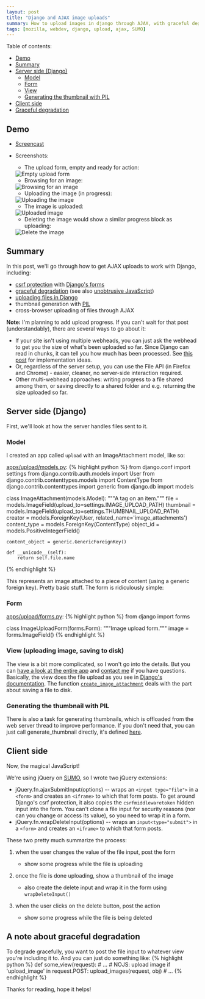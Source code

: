 ```yaml
--- 
layout: post
title: "Django and AJAX image uploads"
summary: How to upload images in django through AJAX, with graceful degradation and a smooth UI.
tags: [mozilla, webdev, django, upload, ajax, SUMO]
---
```


Table of contents:

* [Demo](#demo)
* [Summary](#summary)
* [Server side (Django)](#server_side_django)
	* [Model](#model)
	* [Form](#form)
	* [View](#view_uploading_image_saving_to_disk)
	* [Generating the thumbnail with PIL](#generating_the_thumbnail_with_pil)
* [Client side](#client_side)
* [Graceful degradation](#a_note_about_graceful_degradation)

## Demo

* [Screencast](http://screencast.com/t/ZGI0NTA3)

* Screenshots:

	* The upload form, empty and ready for action:
	<div class="img-wrap"><div class="img">
	    <img alt="Empty upload form" src="/images/upload/upload_1.png" title="Empty upload form">
	</div></div>

	* Browsing for an image:
	<div class="img-wrap"><div class="img">
	    <img alt="Browsing for an image" src="/images/upload/upload_2.png" title="Browsing for an image">
	</div></div>

	* Uploading the image (in progress):
	<div class="img-wrap"><div class="img">
	    <img alt="Uploading the image" src="/images/upload/upload_3.png" title="Uploading the image">
	</div></div>

	* The image is uploaded:
	<div class="img-wrap"><div class="img">
	    <img alt="Uploaded image" src="/images/upload/upload_4.png" title="Uploaded image">
	</div></div>

	* Deleting the image would show a similar progress block as uploading:
	<div class="img-wrap"><div class="img">
	    <img alt="Delete the image" src="/images/upload/upload_5.png" title="Delete the image">
	</div></div>


## Summary

In this post, we'll go through how to get AJAX uploads to work with Django, including:

* [csrf protection](http://en.wikipedia.org/wiki/Cross-site_request_forgery) with [Django's forms](http://docs.djangoproject.com/en/dev/topics/forms/)
* [graceful degradation](http://en.wikipedia.org/wiki/Graceful_degradation) (see also [unobtrusive JavaScript](http://en.wikipedia.org/wiki/Unobtrusive_JavaScript))
* [uploading files in Django](http://docs.djangoproject.com/en/dev/topics/http/file-uploads/)
* thumbnail generation with [PIL](http://www.pythonware.com/products/pil/)
* cross-browser uploading of files through AJAX

__Note:__ I'm planning to add upload progress. If you can't wait for that post (understandably), there are several ways to go about it:

* If your site isn't using multiple webheads, you can just ask the webhead to get you the size of what's been uploaded so far. Since Django can read in chunks, it can tell you how much has been processed. See [this post](http://fairviewcomputing.com/blog/2008/10/21/ajax-upload-progress-bars-jquery-django-nginx/) for implementation ideas.
* Or, regardless of the server setup, you can use the File API (in Firefox and Chrome) - easier, cleaner, no server-side interaction required.
* Other multi-webhead approaches: writing progress to a file shared among them, or saving directly to a shared folder and e.g. returning the size uploaded so far.


## Server side (Django)
First, we'll look at how the server handles files sent to it.


### Model
I created an app called `upload` with an ImageAttachment model, like so:

[apps/upload/models.py](http://github.com/pcraciunoiu/kitsune/blob/3387483e4f401fc04045180a8caa1e3f141d32ee/apps/upload/models.py):
{% highlight python %}
from django.conf import settings
from django.contrib.auth.models import User
from django.contrib.contenttypes.models import ContentType
from django.contrib.contenttypes import generic
from django.db import models


class ImageAttachment(models.Model):
    """A tag on an item."""
    file = models.ImageField(upload_to=settings.IMAGE_UPLOAD_PATH)
    thumbnail = models.ImageField(upload_to=settings.THUMBNAIL_UPLOAD_PATH)
    creator = models.ForeignKey(User, related_name='image_attachments')
    content_type = models.ForeignKey(ContentType)
    object_id = models.PositiveIntegerField()

    content_object = generic.GenericForeignKey()

    def __unicode__(self):
        return self.file.name
{% endhighlight %}

This represents an image attached to a piece of content (using a generic foreign key). Pretty basic stuff. The form is ridiculously simple:


### Form
[apps/upload/forms.py](http://github.com/pcraciunoiu/kitsune/blob/3387483e4f401fc04045180a8caa1e3f141d32ee/apps/upload/forms.py):
{% highlight python %}
from django import forms


class ImageUploadForm(forms.Form):
    """Image upload form."""
    image = forms.ImageField()
{% endhighlight %}


### View (uploading image, saving to disk)
The view is a bit more complicated, so I won't go into the details. But you can [have a look at the entire app](http://github.com/pcraciunoiu/kitsune/blob/3387483e4f401fc04045180a8caa1e3f141d32ee/apps/upload) and [contact me](#footer) if you have questions. Basically, the view does the file upload as you see in [Django's documentation](http://docs.djangoproject.com/en/dev/topics/http/file-uploads/). The function [`create_image_attachment`](http://github.com/pcraciunoiu/kitsune/blob/3387483e4f401fc04045180a8caa1e3f141d32ee/apps/upload/utils.py#L9) deals with the part about saving a file to disk.


### Generating the thumbnail with PIL
There is also a task for generating thumbnails, which is offloaded from the web server thread to improve performance. If you don't need that, you can just call generate_thumbnail directly, it's defined [here](http://github.com/pcraciunoiu/kitsune/blob/3387483e4f401fc04045180a8caa1e3f141d32ee/apps/upload/tasks.py).


## Client side
Now, the magical JavaScript!

We're using jQuery on [SUMO](http://support.mozilla.com), so I wrote two jQuery extensions:

* jQuery.fn.ajaxSubmitInput(options) -- wraps an `<input type="file">` in a `<form>` and creates an `<iframe>` to which that form posts. To get around Django's csrf protection, it also copies the `csrfmiddlewaretoken` hidden input into the form. You can't clone a file input for security reasons (nor can you change or access its value), so you need to wrap it in a form.
* jQuery.fn.wrapDeleteInput(options) -- wraps an `input<type="submit">` in a `<form>` and creates an `<iframe>` to which that form posts.

These two pretty much summarize the process:

1. when the user changes the value of the file input, post the form

	* show some progress while the file is uploading
1. once the file is done uploading, show a thumbnail of the image

	* also create the delete input and wrap it in the form using `wrapDeleteInput()`
1. when the user clicks on the delete button, post the action

	* show some progress while the file is being deleted


## A note about graceful degradation

To degrade gracefully, you want to post the file input to whatever view you're including it to. And you can just do something like:
{% highlight python %}
def some_view(request):
    # ...
    # NOJS: upload image
    if 'upload_image' in request.POST:
        upload_images(request, obj)
    # ...
{% endhighlight %}

Thanks for reading, hope it helps!
